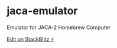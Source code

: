 # jaca-emulator

Emulator for JACA-2 Homebrew Computer

[Edit on StackBlitz ⚡️](https://stackblitz.com/edit/js-zmignv)